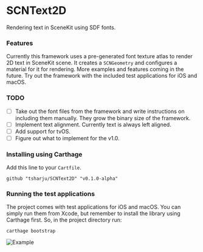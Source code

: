 # SCNText2D

Rendering text in SceneKit using SDF fonts.

### Features

Currently this framework uses a pre-generated font texture atlas to render 2D text in SceneKit scene. It creates a `SCNGeometry` and configures a material for it for rendering. More examples and features coming in the future. Try out the framework with the included test applications for iOS and macOS.

### TODO

- [ ] Take out the font files from the framework and write instructions on including them manually. They grow the binary size of the framework.
- [ ] Implement text alignment. Currently text is always left aligned.
- [ ] Add support for tvOS.
- [ ] Figure out what to implement for the v1.0.

### Installing using Carthage

Add this line to your `Cartfile`.

```
github "tsharju/SCNText2D" "v0.1.0-alpha"
```

### Running the test applications

The project comes with test applications for iOS and macOS. You can simply run them from Xcode, but remember to install the library using Carthage first. So, in the project directory run:

```
carthage bootstrap
```

![Example](https://pbs.twimg.com/media/D3sU9ZUX4AIvqYn.jpg:large)
